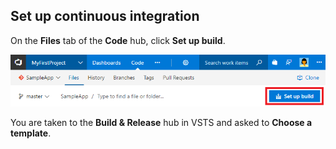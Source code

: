 ## Set up continuous integration

On the **Files** tab of the **Code** hub, click **Set up build**.

![Screenshot showing button to set up build for a repository](../_shared/../../../deploy-azure/_shared/_img/set-up-first-build-from-code-hub.png)

You are taken to the **Build & Release** hub in VSTS and asked to **Choose a template**. 